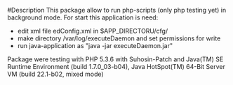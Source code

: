 #Description
This package allow to run php-scripts (only php testing yet) in background mode.
For start this application is need:
- edit xml file edConfig.xml in $APP_DIRECTORU/cfg/
- make directory /var/log/executeDaemon and set permissions for write
- run java-application as "java -jar executeDaemon.jar"

Package were testing with PHP 5.3.6 with Suhosin-Patch and Java(TM) SE Runtime Environment (build 1.7.0_03-b04), Java HotSpot(TM) 64-Bit Server VM (build 22.1-b02, mixed mode)